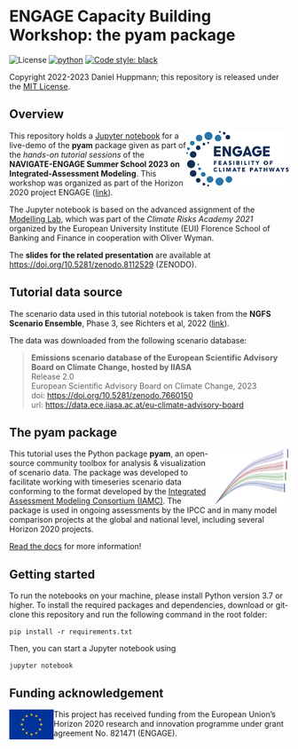 # ENGAGE Capacity Building Workshop: the pyam package

![License](https://img.shields.io/github/license/danielhuppmann/ENGAGE-pyam-tutorial)
[![python](https://img.shields.io/badge/python-≥3.8,<3.12-blue?logo=python&logoColor=white)](https://github.com/IAMconsortium/pyam)
[![Code style: black](https://img.shields.io/badge/code%20style-black-000000.svg)](https://github.com/psf/black)

Copyright 2022-2023 Daniel Huppmann; this repository is released under the [MIT License](LICENSE). 

## Overview

<img src="./_static/ENGAGE.png" height="100" align="right" alt="ENGAGE logo" />

This repository holds a [Jupyter notebook](tutorial-notebook.ipynb) for a live-demo
of the **pyam** package given as part of the *hands-on tutorial sessions*
of the **NAVIGATE-ENGAGE Summer School 2023 on Integrated-Assessment Modeling**.
This workshop was organized as part of the Horizon 2020 project ENGAGE
([link](https://www.engage-climate.org/navigate-engage-summer-school-2023/)).

The Jupyter notebook is based on the advanced assignment
of the [Modelling Lab](https://github.com/danielhuppmann/climate-risks-academy-2021),
which was part of the *Climate Risks Academy 2021* organized by
the European University Institute (EUI) Florence School of Banking and Finance
in cooperation with Oliver Wyman.

The **slides for the related presentation** are available
at https://doi.org/10.5281/zenodo.8112529 (ZENODO).

## Tutorial data source

The scenario data used in this tutorial notebook is taken from
the **NGFS Scenario Ensemble**, Phase 3, see Richters et al, 2022 ([link](https://www.ngfs.net/sites/default/files/medias/documents/ngfs_climate_scenarios_for_central_banks_and_supervisors_.pdf.pdf)).  

The data was downloaded from the following scenario database:
> **Emissions scenario database of the European Scientific Advisory Board on Climate Change, hosted by IIASA**  
> Release 2.0  
> European Scientific Advisory Board on Climate Change, 2023  
> doi: 	https://doi.org/10.5281/zenodo.7660150  
> url: 	https://data.ece.iiasa.ac.at/eu-climate-advisory-board  

## The pyam package

<img src="https://github.com/IAMconsortium/pyam/raw/main/docs/logos/pyam-logo.png" 
width="133" height="100" align="right" alt="pyam logo" />

This tutorial uses the Python package **pyam**, an open-source community toolbox for
analysis & visualization of scenario data.
The package was developed to facilitate working with timeseries scenario data
conforming to the format developed by the
[Integrated Assessment Modeling Consortium (IAMC)](https://www.iamconsortium.org).
The package is used in ongoing assessments by the IPCC and in many model comparison
projects at the global and national level, including several Horizon 2020 projects.

[Read the docs](https://pyam-iamc.readthedocs.io) for more information!

## Getting started

To run the notebooks on your machine, please install Python version 3.7 or higher.
To install the required packages and dependencies, download or git-clone this repository
and run the following command in the root folder:

```
pip install -r requirements.txt
```

Then, you can start a Jupyter notebook using

```
jupyter notebook
```

## Funding acknowledgement

<img src="./_static/EU-logo-300x201.jpg" width="80" height="54" align="left" alt="EU logo" />
This project has received funding from the European Union’s Horizon 2020 research
and innovation programme under grant agreement No. 821471 (ENGAGE).
